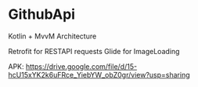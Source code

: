 # GithubApi
Kotlin + MvvM Architecture

Retrofit for RESTAPI requests
Glide for ImageLoading

APK: https://drive.google.com/file/d/15-hcU15xYK2k6uFRce_YiebYW_obZ0gr/view?usp=sharing
